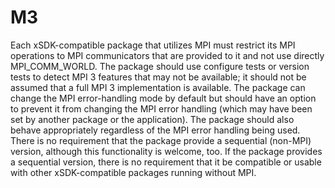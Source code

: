 # M3

Each xSDK-compatible package that utilizes MPI must restrict its MPI operations
to MPI communicators that are provided to it and not use directly
MPI_COMM_WORLD. The package should use configure tests or version tests to
detect MPI 3 features that may not be available; it should not be assumed that a
full MPI 3 implementation is available. The package can change the MPI
error-handling mode by default but should have an option to prevent it from
changing the MPI error handling (which may have been set by another package or
the application). The package should also behave appropriately regardless of the
MPI error handling being used. There is no requirement that the package provide
a sequential (non-MPI) version, although this functionality is welcome, too. If
the package provides a sequential version, there is no requirement that it be
compatible or usable with other xSDK-compatible packages running without MPI.
